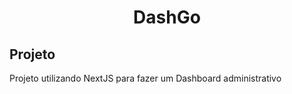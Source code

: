 <h1 align="center">DashGo</h1>
<h2>Projeto</h2>
<p>Projeto utilizando NextJS para fazer um Dashboard administrativo</p>
